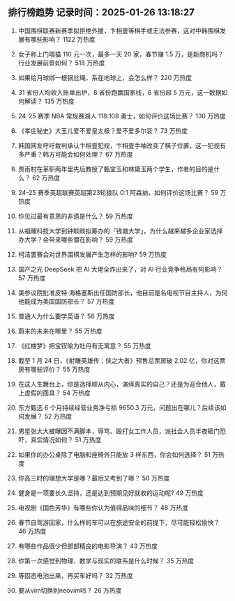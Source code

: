 
## 排行榜趋势 记录时间：2025-01-26 13:18:27
  
  1. 中国围棋联赛新赛季拟拒绝外援，卞相壹等棋手或无法参赛，这对中韩围棋发展有哪些影响？ 1122 万热度
    
  2. 女子称上门喂猫 110 元一次，最多一天 20 家，春节赚 1.5 万，是新商机吗？行业发展前景如何？ 518 万热度
    
  3. 如果给月球绑一根钢丝绳，系在地球上，会怎么样？ 220 万热度
    
  4. 31 省份人均收入账单出炉，8 省份跑赢国家线，6 省份超 5 万元，这一数据如何解读？ 135 万热度
    
  5. 24-25 赛季 NBA 常规赛湖人 118:108 勇士，如何评价这场比赛？ 130 万热度
    
  6. 《孝庄秘史》大玉儿爱不爱皇太极？爱不爱多尔衮？ 73 万热度
    
  7. 韩国网友呼吁裁判承认卞相壹犯规，卞相壹手袖改变了棋子位置，这一犯规有多严重？韩方可能会如何处理？ 67 万热度
    
  8. 贾雨村在革职两年里先后教授了甄宝玉和林黛玉两个学生，作者的目的是什么？ 62 万热度
    
  9. 24-25 赛季英超联赛英超第23轮狼队 0:1 阿森纳，如何评价这场比赛？ 59 万热度
    
  10. 你见过最有意思的非遗是什么？ 59 万热度
    
  11. 从福耀科技大学到钟睒睒拟筹办的「钱塘大学」，为什么越来越多企业家选择办大学？会带来哪些潜在影响？ 59 万热度
    
  12. 柯洁罢赛会对世界围棋发展产生怎样的影响? 59 万热度
    
  13. 国产之光 DeepSeek 把 AI 大佬全炸出来了，对 AI 行业竞争格局有何影响？ 57 万热度
    
  14. 美参议院批准皮特·海格塞斯出任国防部长，他目前是名电视节目主持人，为何他能成为美国国防部长？ 57 万热度
    
  15. 普通人为什么要学英语？ 56 万热度
    
  16. 蔚来的未来在哪里？ 55 万热度
    
  17. 《红楼梦》把宝钗喻为牡丹有无寓意？ 55 万热度
    
  18. 截至 1 月 24 日，《射雕英雄传：侠之大者》预售总票房破 2.02 亿，你对这票房有哪些评价？ 55 万热度
    
  19. 在这人生舞台上，你是选择顺从内心，演绎真实的自己？还是为迎合他人，戴上虚假的面具？ 54 万热度
    
  20. 东方甄选 6 个月持续经营业务净亏损 9650.3 万元，问题出在哪儿？后续该如何发展？ 52 万热度
    
  21. 男星张大大被曝因不满脚本，辱骂、殴打女工作人员，派社会人员半夜砸门恐吓，真实情况如何？ 51 万热度
    
  22. 如果你的办公桌除了电脑和座椅外只能放 3 样东西，你会如何选择？ 51 万热度
    
  23. 你高三时的理想大学是哪？最后又考到了哪？ 50 万热度
    
  24. 健身是一项要长久坚持，还是达到预期见好就收的运动呢? 49 万热度
    
  25. 电视剧《国色芳华》有哪些你认为值得品味的细节？ 48 万热度
    
  26. 春节自驾游回家，什么样的车可以在旅途安全的前提下，尽可能轻松愉快？ 46 万热度
    
  27. 有哪些作品很少但部部精良的电影导演？ 43 万热度
    
  28. 你第一次感觉到物理、数学与现实的联系是什么时候？ 35 万热度
    
  29. 等固态电池出来，再买车好吗？ 32 万热度
    
  30. 要从vim切换到neovim吗？ 26 万热度
    